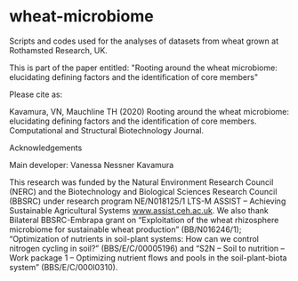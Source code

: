 # wheat-microbiome

Scripts and codes used for the analyses of datasets from wheat grown at Rothamsted Research, UK.

This is part of the paper entitled: "Rooting around the wheat microbiome: elucidating defining factors and the identification of core members"

Please cite as: 

Kavamura, VN, Mauchline TH (2020) Rooting around the wheat microbiome: elucidating defining factors and the identification of core members.
Computational and Structural Biotechnology Journal. 

Acknowledgements

Main developer: Vanessa Nessner Kavamura

This research was funded by the Natural Environment Research Council (NERC) and the Biotechnology and Biological Sciences Research Council (BBSRC) under research program NE/N018125/1 LTS-M ASSIST – Achieving Sustainable Agricultural Systems www.assist.ceh.ac.uk. 
We also thank Bilateral BBSRC-Embrapa grant on “Exploitation of the wheat rhizosphere microbiome for sustainable wheat production” (BB/N016246/1); “Optimization of nutrients in soil-plant systems: How can we control nitrogen cycling in soil?” (BBS/E/C/00005196) and “S2N – Soil to nutrition – Work package 1 – Optimizing nutrient flows and pools in the soil-plant-biota system” (BBS/E/C/000I0310). 
